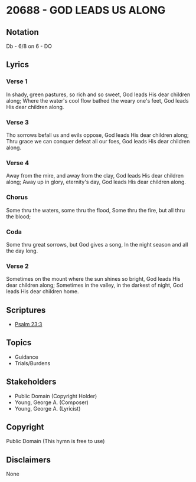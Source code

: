 # 20688 - GOD LEADS US ALONG

## Notation

Db - 6/8 on 6 - DO

## Lyrics

### Verse 1

In shady, green pastures, so rich and so sweet, God leads His dear children along; Where the water's cool flow bathed the weary one's feet, God leads His dear children along.

### Verse 3

Tho sorrows befall us and evils oppose, God leads His dear children along; Thru grace we can conquer defeat all our foes, God leads His dear children along.

### Verse 4

Away from the mire, and away from the clay, God leads His dear children along; Away up in glory, eternity's day, God leads His dear children along.

### Chorus

Some thru the waters, some thru the flood, Some thru the fire, but all thru the blood;

### Coda

Some thru great sorrows, but God gives a song, In the night season and all the day long.

### Verse 2

Sometimes on the mount where the sun shines so bright, God leads His dear children along; Sometimes in the valley, in the darkest of night, God leads His dear children home. 


## Scriptures

- [Psalm 23:3](https://www.biblegateway.com/passage/?search=Psalm%2023%3A3)

## Topics

- Guidance
- Trials/Burdens

## Stakeholders

- Public Domain (Copyright Holder)
- Young, George A. (Composer)
- Young, George A. (Lyricist)

## Copyright

Public Domain
(This hymn is free to use)

## Disclaimers

None

